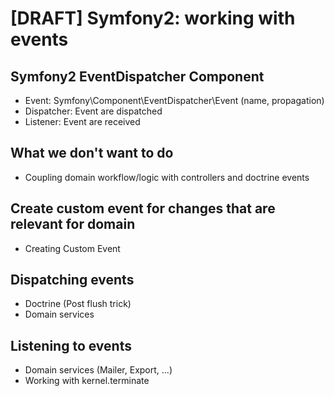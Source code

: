 [DRAFT] Symfony2: working with events
=============================

## Symfony2 EventDispatcher Component

* Event: Symfony\Component\EventDispatcher\Event (name, propagation)
* Dispatcher: Event are dispatched
* Listener: Event are received

## What we don't want to do

* Coupling domain workflow/logic with controllers and doctrine events

## Create custom event for changes that are relevant for domain

* Creating Custom Event

## Dispatching events

* Doctrine (Post flush trick)
* Domain services

## Listening to events

* Domain services (Mailer, Export, ...)
* Working with kernel.terminate
